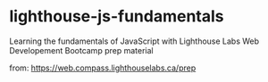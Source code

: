 # lighthouse-js-fundamentals
Learning the fundamentals of JavaScript with Lighthouse Labs Web Developement Bootcamp prep material

from:
https://web.compass.lighthouselabs.ca/prep 